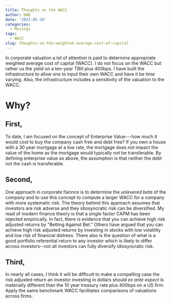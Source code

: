 ```yaml
---
title: Thoughts on the WACC
author: DWD
date: '2023-05-30'
categories:
  - Musings
tags:
  - WACC
slug: thoughts-on-the-weighted-average-cost-of-capital
---
```



In corporate valuation a lot of attention is paid to determine appropriate weighted average cost of capital (WACC). I do not focus on the WACC but rather us the yield on a ten-year TBill plus 400bps.  I have built the infrastructure to allow one to input their own WACC and have it be time varying. Also, the infrastructure includes a sensitivity of the valuation to the WACC.


# Why?

## First,

To date, I am focused on the concept of Enterprise Value---how much it would cost to buy the company cash free and debt free? If you own a house with a 30 year mortgage at a low rate, the mortgage does not impact the value of the home as the mortgage would typically not be transferable.  By defining enterprise value as above, the assumption is that neither the debt not the cash is transferable.

## Second,

One approach in corporate fiannce is to determine the _unlevered beta_ of the company and to use this concept to compute a larger WACC for a company with more systematic risk.  The theory behind this approach assumes that investors are risk adverse and they idiosyncratic risk can be diversified. My read of modern finance theory is that a single factor CAPM has been rejected empirically.  In fact, there is evidence that you can achieve high risk adjusted returns by "Betting Against Bet."  Others have argued that you can achieve high risk adjusted returns by investing in stocks with low volatility and low risk of financial distress.  There also is the question of what is a good portfolio referential return to any investor which is likely to differ across investors--not all investors can fully diversify idiosyncratic risk.

## Third,

In nearly all cases, I think it will be difficult to make a compelling case the risk adjusted return an investor investing in dollars should _ex ante expect_ is materially  different than the 10 year treasury rate plus 400bps on a US firm. Apply the same benchmark WACC facilitates comparisons of valuations across firms.












